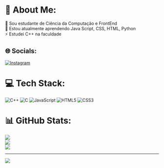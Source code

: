 # 💫 About Me:
🔭 Sou estudante de Ciência da Computação e FrontEnd<br>🌱 Estou atualmente aprendendo Java Script, CSS, HTML, Python<br>⚡ Estudei C++ na faculdade


## 🌐 Socials:
[![Instagram](https://img.shields.io/badge/Instagram-%23E4405F.svg?logo=Instagram&logoColor=white)](https://instagram.com/daniel_oj18) 

# 💻 Tech Stack:
![C++](https://img.shields.io/badge/c++-%2300599C.svg?style=flat&logo=c%2B%2B&logoColor=white) ![C](https://img.shields.io/badge/c-%2300599C.svg?style=flat&logo=c&logoColor=white) ![JavaScript](https://img.shields.io/badge/javascript-%23323330.svg?style=flat&logo=javascript&logoColor=%23F7DF1E) ![HTML5](https://img.shields.io/badge/html5-%23E34F26.svg?style=flat&logo=html5&logoColor=white) ![CSS3](https://img.shields.io/badge/css3-%231572B6.svg?style=flat&logo=css3&logoColor=white)
# 📊 GitHub Stats:
![](https://github-readme-stats.vercel.app/api?username=Daniel20912&theme=vue&hide_border=true&include_all_commits=true&count_private=false)<br/>
![](https://github-readme-streak-stats.herokuapp.com/?user=Daniel20912&theme=vue&hide_border=true)<br/>
![](https://github-readme-stats.vercel.app/api/top-langs/?username=Daniel20912&theme=vue&hide_border=true&include_all_commits=true&count_private=false&layout=compact)

---
[![](https://visitcount.itsvg.in/api?id=Daniel20912&icon=3&color=12)](https://visitcount.itsvg.in)

<!-- Proudly created with GPRM ( https://gprm.itsvg.in ) -->